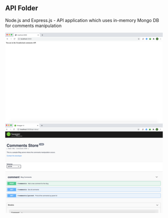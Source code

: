 ## API Folder

Node.js and Express.js - API application which uses in-memory Mongo DB for comments manipulation

![picture](../Images/APIStartPage.png)
![picture](../Images/APISpecification.png)
